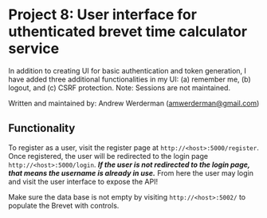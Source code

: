 # Project 8: User interface for uthenticated brevet time calculator service

In addition to creating UI for basic authentication and token
generation, I have added three additional functionalities in my UI: (a) remember me, (b) logout, 
and (c) CSRF protection. Note: Sessions are not maintained.

Written and maintained by: Andrew Werderman (amwerderman@gmail.com)

## Functionality

To register as a user, visit the register page at `http://<host>:5000/register`. Once registered,
the user will be redirected to the login page `http://<host>:5000/login`. ***If the user is not 
redirected to the login page, that means the username is already in use.*** From here the user
may login and visit the user interface to expose the API! 

Make sure the data base is not empty by visiting `http://<host>:5002/` to populate the 
Brevet with controls. 
